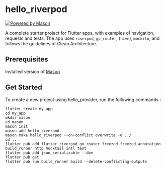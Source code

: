 # hello_riverpod

[![Powered by Mason](https://img.shields.io/endpoint?url=https%3A%2F%2Ftinyurl.com%2Fmason-badge)](https://github.com/felangel/mason)

A complete starter project for Flutter apps, with examples of navigation, requests and tests. The app uses `riverpod`, `go_router`, (`hive`), `mockito`, and follows the guidelines of Clean Architecture.

## Prerequisites

Installed version of [Mason](https://pub.dev/packages/mason)

## Get Started

To create a new project using hello_provider, run the following commands :
```
flutter create my_app
cd my_app
mkdir mason
cd mason
mason init
mason add hello_riverpod
mason make hello_riverpod --on-conflict overwrite -o ../
cd ..
flutter pub add flutter_riverpod go_router freezed freezed_annotation build_runner http mocktail intl test
flutter pub add json_serializable --dev
flutter pub get
flutter pub run build_runner build --delete-conflicting-outputs
```
